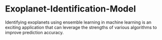 # Exoplanet-Identification-Model
Identifying exoplanets using ensemble learning in machine learning is an exciting application that can leverage the strengths of various algorithms to improve prediction accuracy.

